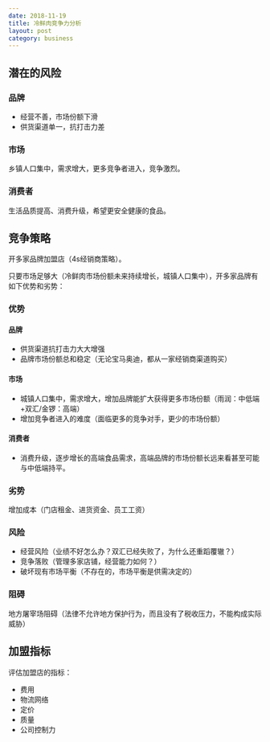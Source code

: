 ```yaml
---
date: 2018-11-19
title: 冷鲜肉竞争力分析
layout: post
category: business
---
```


## 潜在的风险

### 品牌

- 经营不善，市场份额下滑
- 供货渠道单一，抗打击力差

### 市场
乡镇人口集中，需求增大，更多竞争者进入，竞争激烈。

### 消费者
生活品质提高、消费升级，希望更安全健康的食品。

## 竞争策略

开多家品牌加盟店（4s经销商策略）。

只要市场足够大（冷鲜肉市场份额未来持续增长，城镇人口集中），开多家品牌有如下优势和劣势：

### 优势
#### 品牌

- 供货渠道抗打击力大大增强
- 品牌市场份额总和稳定（无论宝马奥迪，都从一家经销商渠道购买）

#### 市场

- 城镇人口集中，需求增大，增加品牌能扩大获得更多市场份额（雨润：中低端+双汇/金锣：高端）
- 增加竞争者进入的难度（面临更多的竞争对手，更少的市场份额）

#### 消费者

- 消费升级，逐步增长的高端食品需求，高端品牌的市场份额长远来看甚至可能与中低端持平。


### 劣势

增加成本（门店租金、进货资金、员工工资）

### 风险

- 经营风险（业绩不好怎么办？双汇已经失败了，为什么还重蹈覆辙？）
- 竞争落败（管理多家店铺，经营能力如何？）
- 破坏现有市场平衡（不存在的，市场平衡是供需决定的）

### 阻碍

地方屠宰场阻碍（法律不允许地方保护行为，而且没有了税收压力，不能构成实际威胁）


## 加盟指标

评估加盟店的指标：

- 费用
- 物流网络
- 定价
- 质量
- 公司控制力

